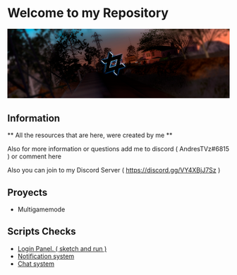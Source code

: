 # Welcome to my Repository

![alt text](https://github.com/AndresTVz/MTA_Resources/blob/main/23.png?raw=true)

## Information

** All the resources that are here, were created by me ** 

Also for more information or questions add me to discord ( AndresTVz#6815 ) or comment here

Also you can join to my Discord Server ( https://discord.gg/VY4XBjJ7Sz )

## Proyects
* Multigamemode


## Scripts Checks
* [Login Panel. ( sketch and run )](#_LoginPane(old))
* [Notification system](#_Notifications)
* [Chat system](#a_chatsystem)
